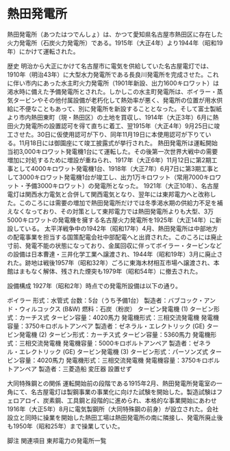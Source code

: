 # 熱田発電所

熱田発電所（あつたはつでんしょ）は、かつて愛知県名古屋市熱田区に存在した火力発電所（石炭火力発電所）である。1915年（大正4年）より1944年（昭和19年）にかけて運転された。

歴史
明治から大正にかけて名古屋市に電気を供給していた名古屋電灯では、1910年（明治43年）に大型水力発電所である長良川発電所を完成させた。これに伴い市内にあった水主町火力発電所（1901年新設、出力1600キロワット）は渇水時に備えた予備発電所とされた。しかしこの水主町発電所は、ボイラー・蒸気タービンやその他付属設備が老朽化して熱効率が悪く、発電所の位置が用水供給に不便なこともあって、別に発電所を新設することとなった。そして富士製紙より市内熱田東町（現・熱田区）の土地を買収し、1914年（大正3年）6月に熱田火力発電所の設置認可を得て直ちに着工、翌1915年（大正4年）9月25日に竣工させた。30日に仮使用認可が下り、同年11月19日に本使用認可が下りている。11月18日には御園座にて竣工披露式が挙行された。
熱田発電所は運転開始当初3,000キロワット発電機1台にて運転した。その後第一次世界大戦中の需要増加に対処するために増設が重ねられ、1917年（大正6年）11月12日に第2期工事として4000キロワット発電機1台、1918年（大正7年）6月7日に第3期工事として3000キロワット発電機1台が竣工し、出力1万キロワット（常用7000キロワット・予備3000キロワット）の発電所となった。
1921年（大正10年）、名古屋電灯は関西水力電気と合併して関西電気となり、翌年には東邦電力へと改称した。このころには需要の増加で熱田発電所だけでは冬季渇水期の供給力不足を補えなくなっており、その対策として東邦電力では熱田発電所よりも大型、3万5000キロワットの発電機を擁する名古屋火力発電所を1925年（大正14年）に新設している。
太平洋戦争中の1942年（昭和17年）4月、熱田発電所は中部地方の配電事業を担当する国策配電会社中部配電へと出資された。このころには廃止寸前、発電不能の状態になっており、金属回収に伴ってボイラー・タービンなどの設備は日本曹達・三井化学工業へ譲渡され、1944年（昭和19年）3月に廃止された。跡地は戦後1957年（昭和32年）ごろに東海木材相互市場へ譲渡され、本館はまもなく解体、残された煙突も1979年（昭和54年）に撤去された。

設備構成
1927年（昭和2年）時点での発電所設備は以下の通り。

ボイラー
形式：水管式
台数：5台（うち予備1台）
製造者：バブコック・アンド・ウィルコックス (B&W)
燃料：石炭（粉炭）
タービン発電機 (1)
タービン形式：カーチス式
タービン容量：4020馬力
発電機形式：三相交流発電機
発電機容量：3750キロボルトアンペア
製造者：ゼネラル・エレクトリック (GE)
タービン発電機 (2)
タービン形式：カーチス式
タービン容量：5360馬力
発電機形式：三相交流発電機
発電機容量：5000キロボルトアンペア
製造者：ゼネラル・エレクトリック (GE)
タービン発電機 (3)
タービン形式：パーソンズ式
タービン容量：4020馬力
発電機形式：三相交流発電機
発電機容量：3750キロボルトアンペア
製造者：三菱造船
変圧器
設置せず

大同特殊鋼との関係
運転開始前の段階である1915年2月、熱田発電所発電室の一角にて、名古屋電灯は製鋼事業の事業化に向けた試験を開始した。製造試験はフェロアロイ、炭素鋼、工具鋼と段階的に進められ、本格的な事業開始にあわせ1916年（大正5年）8月に電気製鋼所（大同特殊鋼の前身）が設立された。会社設立と同時に操業を開始した熱田工場は熱田発電所の南に隣接し、発電所廃止後も1950年（昭和25年）まで操業していた。

脚注
関連項目
東邦電力の発電所一覧